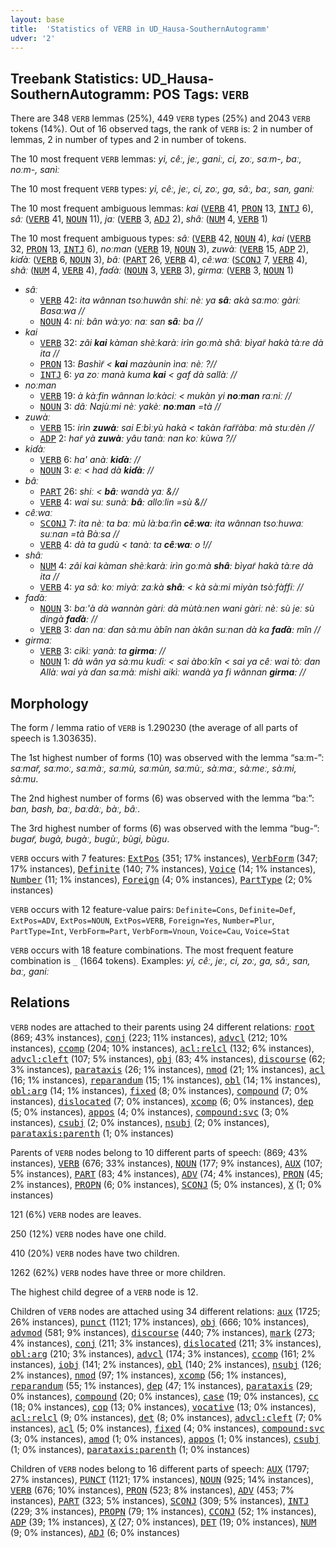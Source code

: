 ```yaml
---
layout: base
title:  'Statistics of VERB in UD_Hausa-SouthernAutogramm'
udver: '2'
---
```


## Treebank Statistics: UD_Hausa-SouthernAutogramm: POS Tags: `VERB`

There are 348 `VERB` lemmas (25%), 449 `VERB` types (25%) and 2043 `VERB` tokens (14%).
Out of 16 observed tags, the rank of `VERB` is: 2 in number of lemmas, 2 in number of types and 2 in number of tokens.

The 10 most frequent `VERB` lemmas: <em>yi, cêː, jeː, ganiː, ci, zoː, saːm-, baː, noːm-, sanìː</em>

The 10 most frequent `VERB` types:  <em>yi, cêː, jeː, ci, zoː, ga, sâː, baː, san, ganiː</em>

The 10 most frequent ambiguous lemmas: <em>kai</em> (<tt><a href="ha_southernautogramm-pos-VERB.html">VERB</a></tt> 41, <tt><a href="ha_southernautogramm-pos-PRON.html">PRON</a></tt> 13, <tt><a href="ha_southernautogramm-pos-INTJ.html">INTJ</a></tt> 6), <em>sâː</em> (<tt><a href="ha_southernautogramm-pos-VERB.html">VERB</a></tt> 41, <tt><a href="ha_southernautogramm-pos-NOUN.html">NOUN</a></tt> 11), <em>jaː</em> (<tt><a href="ha_southernautogramm-pos-VERB.html">VERB</a></tt> 3, <tt><a href="ha_southernautogramm-pos-ADJ.html">ADJ</a></tt> 2), <em>shâː</em> (<tt><a href="ha_southernautogramm-pos-NUM.html">NUM</a></tt> 4, <tt><a href="ha_southernautogramm-pos-VERB.html">VERB</a></tt> 1)

The 10 most frequent ambiguous types:  <em>sâː</em> (<tt><a href="ha_southernautogramm-pos-VERB.html">VERB</a></tt> 42, <tt><a href="ha_southernautogramm-pos-NOUN.html">NOUN</a></tt> 4), <em>kai</em> (<tt><a href="ha_southernautogramm-pos-VERB.html">VERB</a></tt> 32, <tt><a href="ha_southernautogramm-pos-PRON.html">PRON</a></tt> 13, <tt><a href="ha_southernautogramm-pos-INTJ.html">INTJ</a></tt> 6), <em>noːman</em> (<tt><a href="ha_southernautogramm-pos-VERB.html">VERB</a></tt> 19, <tt><a href="ha_southernautogramm-pos-NOUN.html">NOUN</a></tt> 3), <em>zuwàː</em> (<tt><a href="ha_southernautogramm-pos-VERB.html">VERB</a></tt> 15, <tt><a href="ha_southernautogramm-pos-ADP.html">ADP</a></tt> 2), <em>kiɗàː</em> (<tt><a href="ha_southernautogramm-pos-VERB.html">VERB</a></tt> 6, <tt><a href="ha_southernautogramm-pos-NOUN.html">NOUN</a></tt> 3), <em>bâː</em> (<tt><a href="ha_southernautogramm-pos-PART.html">PART</a></tt> 26, <tt><a href="ha_southernautogramm-pos-VERB.html">VERB</a></tt> 4), <em>cêːwaː</em> (<tt><a href="ha_southernautogramm-pos-SCONJ.html">SCONJ</a></tt> 7, <tt><a href="ha_southernautogramm-pos-VERB.html">VERB</a></tt> 4), <em>shâː</em> (<tt><a href="ha_southernautogramm-pos-NUM.html">NUM</a></tt> 4, <tt><a href="ha_southernautogramm-pos-VERB.html">VERB</a></tt> 4), <em>faɗàː</em> (<tt><a href="ha_southernautogramm-pos-NOUN.html">NOUN</a></tt> 3, <tt><a href="ha_southernautogramm-pos-VERB.html">VERB</a></tt> 3), <em>girmaː</em> (<tt><a href="ha_southernautogramm-pos-VERB.html">VERB</a></tt> 3, <tt><a href="ha_southernautogramm-pos-NOUN.html">NOUN</a></tt> 1)


* <em>sâː</em>
  * <tt><a href="ha_southernautogramm-pos-VERB.html">VERB</a></tt> 42: <em>ita wânnan tsoːhuwân shiː nèː ya <b>sâː</b> akà saːmoː gàriː Basaːwa //</em>
  * <tt><a href="ha_southernautogramm-pos-NOUN.html">NOUN</a></tt> 4: <em>niː bân wàːyoː naː san <b>sâː</b> ba //</em>
* <em>kai</em>
  * <tt><a href="ha_southernautogramm-pos-VERB.html">VERB</a></tt> 32: <em>zâi <b>kai</b> kàman shèːkaràː irìn goːmà shâː bìyar̃ hakà tàːre dà ita //</em>
  * <tt><a href="ha_southernautogramm-pos-PRON.html">PRON</a></tt> 13: <em>Bashìr̃ < <b>kai</b> mazàunin ìnaː nèː ?//</em>
  * <tt><a href="ha_southernautogramm-pos-INTJ.html">INTJ</a></tt> 6: <em>ya zoː manà kuma <b>kai</b> < gaf dà sallàː //</em>
* <em>noːman</em>
  * <tt><a href="ha_southernautogramm-pos-VERB.html">VERB</a></tt> 19: <em>à kàːfin wânnan loːkàciː < mukàn yi <b>noːman</b> raːniː //</em>
  * <tt><a href="ha_southernautogramm-pos-NOUN.html">NOUN</a></tt> 3: <em>dâː Najùːmi nèː yakèː <b>noːman</b> =tà //</em>
* <em>zuwàː</em>
  * <tt><a href="ha_southernautogramm-pos-VERB.html">VERB</a></tt> 15: <em>irìn <b>zuwàː</b> sai Eːbìːyù hakà < takàn r̃ar̃r̃àbaː mà stuːdèn //</em>
  * <tt><a href="ha_southernautogramm-pos-ADP.html">ADP</a></tt> 2: <em>har̃ yà <b>zuwàː</b> yâu tanàː nan koː kùwa ?//</em>
* <em>kiɗàː</em>
  * <tt><a href="ha_southernautogramm-pos-VERB.html">VERB</a></tt> 6: <em>ha' anàː <b>kiɗàː</b> //</em>
  * <tt><a href="ha_southernautogramm-pos-NOUN.html">NOUN</a></tt> 3: <em>eː < had dà <b>kiɗàː</b> //</em>
* <em>bâː</em>
  * <tt><a href="ha_southernautogramm-pos-PART.html">PART</a></tt> 26: <em>shiː < <b>bâː</b> wandà yaː &//</em>
  * <tt><a href="ha_southernautogramm-pos-VERB.html">VERB</a></tt> 4: <em>wai suː sunàː <b>bâː</b> alloːlin =sù &//</em>
* <em>cêːwaː</em>
  * <tt><a href="ha_southernautogramm-pos-SCONJ.html">SCONJ</a></tt> 7: <em>ita nèː ta baː mù làːbaːr̃ìn <b>cêːwaː</b> ita wânnan tsoːhuwaː suːnan =tà Bàːsa //</em>
  * <tt><a href="ha_southernautogramm-pos-VERB.html">VERB</a></tt> 4: <em>dà ta gudù < tanàː ta <b>cêːwaː</b> o !//</em>
* <em>shâː</em>
  * <tt><a href="ha_southernautogramm-pos-NUM.html">NUM</a></tt> 4: <em>zâi kai kàman shèːkaràː irìn goːmà <b>shâː</b> bìyar̃ hakà tàːre dà ita //</em>
  * <tt><a href="ha_southernautogramm-pos-VERB.html">VERB</a></tt> 4: <em>ya sâː koː miyàː zaːkà <b>shâː</b> < kà sàːmi miyàn tsòːfàffiː //</em>
* <em>faɗàː</em>
  * <tt><a href="ha_southernautogramm-pos-NOUN.html">NOUN</a></tt> 3: <em>baː'à dà wannàn gàriː dà mùtàːnen wani gàriː nèː sù jeː sù dingà <b>faɗàː</b> //</em>
  * <tt><a href="ha_southernautogramm-pos-VERB.html">VERB</a></tt> 3: <em>dan naː ɗan sàːmu àbîn nan àkân suːnan dà ka <b>faɗàː</b> mîn //</em>
* <em>girmaː</em>
  * <tt><a href="ha_southernautogramm-pos-VERB.html">VERB</a></tt> 3: <em>cikìː yanàː ta <b>girmaː</b> //</em>
  * <tt><a href="ha_southernautogramm-pos-NOUN.html">NOUN</a></tt> 1: <em>dà wân ya sàːmu kuɗiː < sai àboːkîn < sai ya cêː wai tòː dan Allàː wai yà ɗan saːmàː mishì aikìː wandà ya fi wânnan <b>girmaː</b> //</em>

## Morphology

The form / lemma ratio of `VERB` is 1.290230 (the average of all parts of speech is 1.303635).

The 1st highest number of forms (10) was observed with the lemma “saːm-”: <em>saːmar̃, saːmoː, saːmàː, saːmù, saːmùn, saːmùː, sàːmaː, sàːmeː, sàːmi, sàːmu</em>.

The 2nd highest number of forms (6) was observed with the lemma “baː”: <em>ban, bash, baː, baːdàː, bàː, bâː</em>.

The 3rd highest number of forms (6) was observed with the lemma “bug-”: <em>bugar̃, bugà, bugàː, bugùː, bùgi, bùgu</em>.

`VERB` occurs with 7 features: <tt><a href="ha_southernautogramm-feat-ExtPos.html">ExtPos</a></tt> (351; 17% instances), <tt><a href="ha_southernautogramm-feat-VerbForm.html">VerbForm</a></tt> (347; 17% instances), <tt><a href="ha_southernautogramm-feat-Definite.html">Definite</a></tt> (140; 7% instances), <tt><a href="ha_southernautogramm-feat-Voice.html">Voice</a></tt> (14; 1% instances), <tt><a href="ha_southernautogramm-feat-Number.html">Number</a></tt> (11; 1% instances), <tt><a href="ha_southernautogramm-feat-Foreign.html">Foreign</a></tt> (4; 0% instances), <tt><a href="ha_southernautogramm-feat-PartType.html">PartType</a></tt> (2; 0% instances)

`VERB` occurs with 12 feature-value pairs: `Definite=Cons`, `Definite=Def`, `ExtPos=ADV`, `ExtPos=NOUN`, `ExtPos=VERB`, `Foreign=Yes`, `Number=Plur`, `PartType=Int`, `VerbForm=Part`, `VerbForm=Vnoun`, `Voice=Cau`, `Voice=Stat`

`VERB` occurs with 18 feature combinations.
The most frequent feature combination is `_` (1664 tokens).
Examples: <em>yi, cêː, jeː, ci, zoː, ga, sâː, san, baː, ganiː</em>


## Relations

`VERB` nodes are attached to their parents using 24 different relations: <tt><a href="ha_southernautogramm-dep-root.html">root</a></tt> (869; 43% instances), <tt><a href="ha_southernautogramm-dep-conj.html">conj</a></tt> (223; 11% instances), <tt><a href="ha_southernautogramm-dep-advcl.html">advcl</a></tt> (212; 10% instances), <tt><a href="ha_southernautogramm-dep-ccomp.html">ccomp</a></tt> (204; 10% instances), <tt><a href="ha_southernautogramm-dep-acl-relcl.html">acl:relcl</a></tt> (132; 6% instances), <tt><a href="ha_southernautogramm-dep-advcl-cleft.html">advcl:cleft</a></tt> (107; 5% instances), <tt><a href="ha_southernautogramm-dep-obj.html">obj</a></tt> (83; 4% instances), <tt><a href="ha_southernautogramm-dep-discourse.html">discourse</a></tt> (62; 3% instances), <tt><a href="ha_southernautogramm-dep-parataxis.html">parataxis</a></tt> (26; 1% instances), <tt><a href="ha_southernautogramm-dep-nmod.html">nmod</a></tt> (21; 1% instances), <tt><a href="ha_southernautogramm-dep-acl.html">acl</a></tt> (16; 1% instances), <tt><a href="ha_southernautogramm-dep-reparandum.html">reparandum</a></tt> (15; 1% instances), <tt><a href="ha_southernautogramm-dep-obl.html">obl</a></tt> (14; 1% instances), <tt><a href="ha_southernautogramm-dep-obl-arg.html">obl:arg</a></tt> (14; 1% instances), <tt><a href="ha_southernautogramm-dep-fixed.html">fixed</a></tt> (8; 0% instances), <tt><a href="ha_southernautogramm-dep-compound.html">compound</a></tt> (7; 0% instances), <tt><a href="ha_southernautogramm-dep-dislocated.html">dislocated</a></tt> (7; 0% instances), <tt><a href="ha_southernautogramm-dep-xcomp.html">xcomp</a></tt> (6; 0% instances), <tt><a href="ha_southernautogramm-dep-dep.html">dep</a></tt> (5; 0% instances), <tt><a href="ha_southernautogramm-dep-appos.html">appos</a></tt> (4; 0% instances), <tt><a href="ha_southernautogramm-dep-compound-svc.html">compound:svc</a></tt> (3; 0% instances), <tt><a href="ha_southernautogramm-dep-csubj.html">csubj</a></tt> (2; 0% instances), <tt><a href="ha_southernautogramm-dep-nsubj.html">nsubj</a></tt> (2; 0% instances), <tt><a href="ha_southernautogramm-dep-parataxis-parenth.html">parataxis:parenth</a></tt> (1; 0% instances)

Parents of `VERB` nodes belong to 10 different parts of speech:  (869; 43% instances), <tt><a href="ha_southernautogramm-pos-VERB.html">VERB</a></tt> (676; 33% instances), <tt><a href="ha_southernautogramm-pos-NOUN.html">NOUN</a></tt> (177; 9% instances), <tt><a href="ha_southernautogramm-pos-AUX.html">AUX</a></tt> (107; 5% instances), <tt><a href="ha_southernautogramm-pos-PART.html">PART</a></tt> (83; 4% instances), <tt><a href="ha_southernautogramm-pos-ADV.html">ADV</a></tt> (74; 4% instances), <tt><a href="ha_southernautogramm-pos-PRON.html">PRON</a></tt> (45; 2% instances), <tt><a href="ha_southernautogramm-pos-PROPN.html">PROPN</a></tt> (6; 0% instances), <tt><a href="ha_southernautogramm-pos-SCONJ.html">SCONJ</a></tt> (5; 0% instances), <tt><a href="ha_southernautogramm-pos-X.html">X</a></tt> (1; 0% instances)

121 (6%) `VERB` nodes are leaves.

250 (12%) `VERB` nodes have one child.

410 (20%) `VERB` nodes have two children.

1262 (62%) `VERB` nodes have three or more children.

The highest child degree of a `VERB` node is 12.

Children of `VERB` nodes are attached using 34 different relations: <tt><a href="ha_southernautogramm-dep-aux.html">aux</a></tt> (1725; 26% instances), <tt><a href="ha_southernautogramm-dep-punct.html">punct</a></tt> (1121; 17% instances), <tt><a href="ha_southernautogramm-dep-obj.html">obj</a></tt> (666; 10% instances), <tt><a href="ha_southernautogramm-dep-advmod.html">advmod</a></tt> (581; 9% instances), <tt><a href="ha_southernautogramm-dep-discourse.html">discourse</a></tt> (440; 7% instances), <tt><a href="ha_southernautogramm-dep-mark.html">mark</a></tt> (273; 4% instances), <tt><a href="ha_southernautogramm-dep-conj.html">conj</a></tt> (211; 3% instances), <tt><a href="ha_southernautogramm-dep-dislocated.html">dislocated</a></tt> (211; 3% instances), <tt><a href="ha_southernautogramm-dep-obl-arg.html">obl:arg</a></tt> (210; 3% instances), <tt><a href="ha_southernautogramm-dep-advcl.html">advcl</a></tt> (174; 3% instances), <tt><a href="ha_southernautogramm-dep-ccomp.html">ccomp</a></tt> (161; 2% instances), <tt><a href="ha_southernautogramm-dep-iobj.html">iobj</a></tt> (141; 2% instances), <tt><a href="ha_southernautogramm-dep-obl.html">obl</a></tt> (140; 2% instances), <tt><a href="ha_southernautogramm-dep-nsubj.html">nsubj</a></tt> (126; 2% instances), <tt><a href="ha_southernautogramm-dep-nmod.html">nmod</a></tt> (97; 1% instances), <tt><a href="ha_southernautogramm-dep-xcomp.html">xcomp</a></tt> (56; 1% instances), <tt><a href="ha_southernautogramm-dep-reparandum.html">reparandum</a></tt> (55; 1% instances), <tt><a href="ha_southernautogramm-dep-dep.html">dep</a></tt> (47; 1% instances), <tt><a href="ha_southernautogramm-dep-parataxis.html">parataxis</a></tt> (29; 0% instances), <tt><a href="ha_southernautogramm-dep-compound.html">compound</a></tt> (20; 0% instances), <tt><a href="ha_southernautogramm-dep-case.html">case</a></tt> (19; 0% instances), <tt><a href="ha_southernautogramm-dep-cc.html">cc</a></tt> (18; 0% instances), <tt><a href="ha_southernautogramm-dep-cop.html">cop</a></tt> (13; 0% instances), <tt><a href="ha_southernautogramm-dep-vocative.html">vocative</a></tt> (13; 0% instances), <tt><a href="ha_southernautogramm-dep-acl-relcl.html">acl:relcl</a></tt> (9; 0% instances), <tt><a href="ha_southernautogramm-dep-det.html">det</a></tt> (8; 0% instances), <tt><a href="ha_southernautogramm-dep-advcl-cleft.html">advcl:cleft</a></tt> (7; 0% instances), <tt><a href="ha_southernautogramm-dep-acl.html">acl</a></tt> (5; 0% instances), <tt><a href="ha_southernautogramm-dep-fixed.html">fixed</a></tt> (4; 0% instances), <tt><a href="ha_southernautogramm-dep-compound-svc.html">compound:svc</a></tt> (3; 0% instances), <tt><a href="ha_southernautogramm-dep-amod.html">amod</a></tt> (1; 0% instances), <tt><a href="ha_southernautogramm-dep-appos.html">appos</a></tt> (1; 0% instances), <tt><a href="ha_southernautogramm-dep-csubj.html">csubj</a></tt> (1; 0% instances), <tt><a href="ha_southernautogramm-dep-parataxis-parenth.html">parataxis:parenth</a></tt> (1; 0% instances)

Children of `VERB` nodes belong to 16 different parts of speech: <tt><a href="ha_southernautogramm-pos-AUX.html">AUX</a></tt> (1797; 27% instances), <tt><a href="ha_southernautogramm-pos-PUNCT.html">PUNCT</a></tt> (1121; 17% instances), <tt><a href="ha_southernautogramm-pos-NOUN.html">NOUN</a></tt> (925; 14% instances), <tt><a href="ha_southernautogramm-pos-VERB.html">VERB</a></tt> (676; 10% instances), <tt><a href="ha_southernautogramm-pos-PRON.html">PRON</a></tt> (523; 8% instances), <tt><a href="ha_southernautogramm-pos-ADV.html">ADV</a></tt> (453; 7% instances), <tt><a href="ha_southernautogramm-pos-PART.html">PART</a></tt> (323; 5% instances), <tt><a href="ha_southernautogramm-pos-SCONJ.html">SCONJ</a></tt> (309; 5% instances), <tt><a href="ha_southernautogramm-pos-INTJ.html">INTJ</a></tt> (229; 3% instances), <tt><a href="ha_southernautogramm-pos-PROPN.html">PROPN</a></tt> (79; 1% instances), <tt><a href="ha_southernautogramm-pos-CCONJ.html">CCONJ</a></tt> (52; 1% instances), <tt><a href="ha_southernautogramm-pos-ADP.html">ADP</a></tt> (39; 1% instances), <tt><a href="ha_southernautogramm-pos-X.html">X</a></tt> (27; 0% instances), <tt><a href="ha_southernautogramm-pos-DET.html">DET</a></tt> (19; 0% instances), <tt><a href="ha_southernautogramm-pos-NUM.html">NUM</a></tt> (9; 0% instances), <tt><a href="ha_southernautogramm-pos-ADJ.html">ADJ</a></tt> (6; 0% instances)

